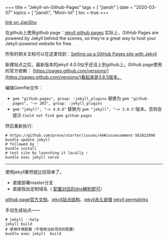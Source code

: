 +++
title = "Jekyll-on-Github-Pages"
tags = [
    "jiansh"
]
date = "2020-03-07"
topics = [
    "jiansh",
    "Mixin-lol"
]
toc = true
+++



[link on JianShu](https://www.jianshu.com/p/6c771fc29b7b)

在github上使用github page：[jekyll github pages](https://jekyllrb.com/docs/github-pages/) 实际上，GitHub Pages are powered by Jekyll behind the scenes, so they’re a great way to host your Jekyll-powered website for free.

所有的相关文档可以在这里找到：[Setting up a GitHub Pages site with Jekyll](https://help.github.com/en/github/working-with-github-pages/setting-up-a-github-pages-site-with-jekyll)

新建站点之后，最新版本的jekyll 4.0.0似乎还没上到github上。Github page使用的官方依赖：  [https://pages.github.com/versions/](https://pages.github.com/versions/)看起来是3.8.5版本。

编辑Gemfile文件：
- `gem "github-pages", group: :jekyll_plugins` 替换为 `gem "github-pages", "~> 203", group: :jekyll_plugins`
- `gem "jekyll", "~> 4.0.0"` 替换为 `gem "jekyll", "~> 3.8.5"`版本。否则会提示 `Could not find gem github-pages` 

然后重新执行:
```
# https://github.com/prose/starter/issues/44#issuecomment-562822698
bundle update jekyll
# followed by :
bundle install
# test site by launching it locally :
bundle exec jekyll serve
```

--- 

使用jekyll果然就比较简单了。
- 直接部署master分支
- 直接指出定制域名（ [配置对应的dns解析即可](https://help.github.com/en/github/working-with-github-pages/managing-a-custom-domain-for-your-github-pages-site)）


[github page官方文档](https://help.github.com/en/github/working-with-github-pages/creating-a-github-pages-site-with-jekyll)、[jekyll站点结构](https://jekyllrb.com/docs/structure/)，[jekyll永久链接](http://jekyllcn.com/docs/permalinks/) [jekyll permalinks](https://jekyllrb.com/docs/permalinks/)


手动生成站点——

```
# jekyll --help
jekyll build
# 使用环境配置（不使用当前项目的配置）
bundle exec jekyll  build
```